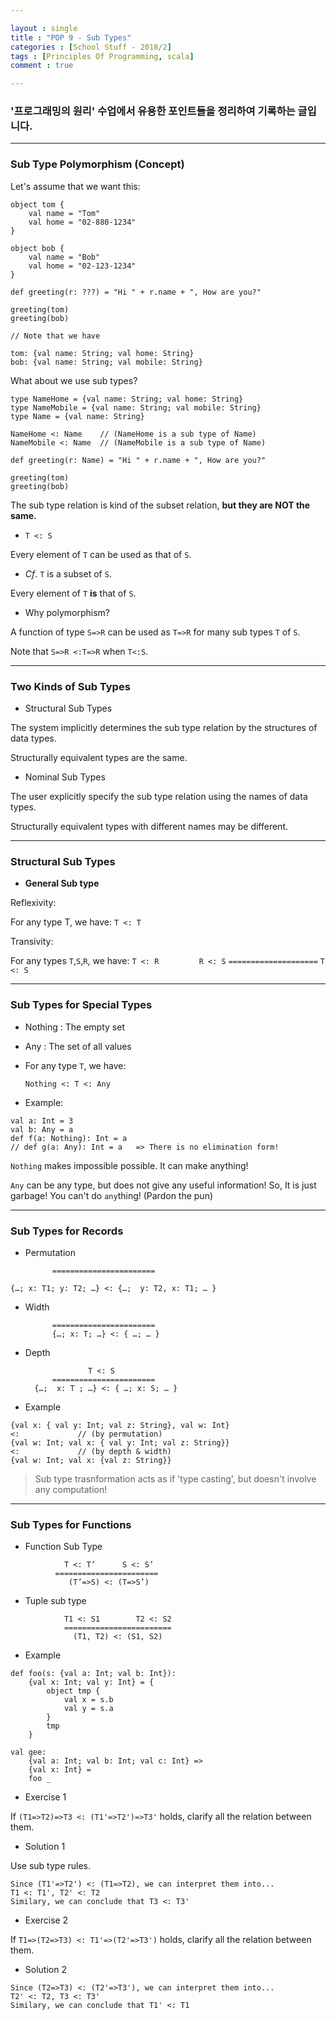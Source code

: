 ```yaml
---

layout : single
title : "POP 9 - Sub Types"
categories : [School Stuff - 2018/2]
tags : [Principles Of Programming, scala]
comment : true

---
```


### '프로그래밍의 원리' 수업에서 유용한 포인트들을 정리하여 기록하는 글입니다.

---

### Sub Type Polymorphism (Concept)

Let's assume that we want this: 

~~~
object tom {
	val name = "Tom"
	val home = "02-880-1234"
}

object bob {
	val name = "Bob"
	val home = "02-123-1234"
}

def greeting(r: ???) = "Hi " + r.name + ", How are you?"

greeting(tom)
greeting(bob)

// Note that we have

tom: {val name: String; val home: String}
bob: {val name: String; val mobile: String}
~~~

What about we use sub types?

~~~
type NameHome = {val name: String; val home: String}
type NameMobile = {val name: String; val mobile: String}
type Name = {val name: String}

NameHome <: Name 	// (NameHome is a sub type of Name)
NameMobile <: Name  // (NameMobile is a sub type of Name)

def greeting(r: Name) = "Hi " + r.name + ", How are you?"

greeting(tom)
greeting(bob)
~~~

The sub type relation is kind of the subset relation, **but they are NOT the same.**

- `T <: S`

Every element of `T` can be used as that of `S`.

- *Cf*. `T` is a subset of `S`.

Every element of `T` **is** that of `S`.

- Why polymorphism?

A function of type `S=>R` can be used as `T=>R` for many sub types `T` of `S`.

Note that `S=>R <:T=>R` when `T<:S`.

---

### Two Kinds of Sub Types

- Structural Sub Types

The system implicitly determines the sub type relation by the 
structures of data types.

Structurally equivalent types are the same.

- Nominal Sub Types

The user explicitly specify the sub type relation using the names of 
data types.

Structurally equivalent types with different names may be different.

---

### Structural Sub Types

- **General Sub type**

Reflexivity:

For any type T, we have:
	`T <: T`

Transivity:

For any types `T`,`S`,`R`, we have:
	`T <: R			R <: S`
	`====================`
		  `T <: S`

---

### Sub Types for Special Types

- Nothing : The empty set

- Any : The set of all values

- For any type `T`, we have:

	`Nothing <: T <: Any`

- Example:

~~~
val a: Int = 3
val b: Any = a
def f(a: Nothing): Int = a
// def g(a: Any): Int = a 	=> There is no elimination form!
~~~

`Nothing` makes impossible possible. It can make anything!

`Any` can be any type, but does not give any useful information! So, It is just garbage! You can't do `any`thing! (Pardon the pun)

---

### Sub Types for Records

- Permutation

			=======================
`{…; x: T1; y: T2; …} <: {…;  y: T2, x: T1; … }`


- Width

			=======================
			{…; x: T; …} <: { …; … }

- Depth

					T <: S
			=======================
		{…;  x: T ; …} <: { …; x: S; … }

- Example
~~~
{val x: { val y: Int; val z: String}, val w: Int}
<:             // (by permutation)
{val w: Int; val x: { val y: Int; val z: String}}
<:             // (by depth & width)
{val w: Int; val x: {val z: String}}
~~~


> Sub type trasnformation acts as if 'type casting', but doesn't involve any computation!

---

### Sub Types for Functions

- Function Sub Type

~~~
			T <: T’      S <: S’ 
		  =======================
			 (T’=>S) <: (T=>S’)
~~~


- Tuple sub type

~~~
			T1 <: S1		T2 <: S2
			========================
        	  (T1, T2) <: (S1, S2)
~~~

- Example

~~~
def foo(s: {val a: Int; val b: Int}):
	{val x: Int; val y: Int} = {
		object tmp {
			val x = s.b
			val y = s.a
		}
		tmp
	}

val gee:
	{val a: Int; val b: Int; val c: Int} =>
	{val x: Int} =
	foo _
~~~



- Exercise 1

If `(T1=>T2)=>T3 <: (T1'=>T2')=>T3'` holds, clarify all the relation between them.


- Solution 1

Use sub type rules.

~~~
Since (T1'=>T2') <: (T1=>T2), we can interpret them into...
T1 <: T1', T2' <: T2
Similary, we can conclude that T3 <: T3'
~~~


- Exercise 2

If `T1=>(T2=>T3) <: T1'=>(T2'=>T3')` holds, clarify all the relation between them.


- Solution 2

~~~
Since (T2=>T3) <: (T2'=>T3'), we can interpret them into...
T2' <: T2, T3 <: T3'
Similary, we can conclude that T1' <: T1
~~~




















